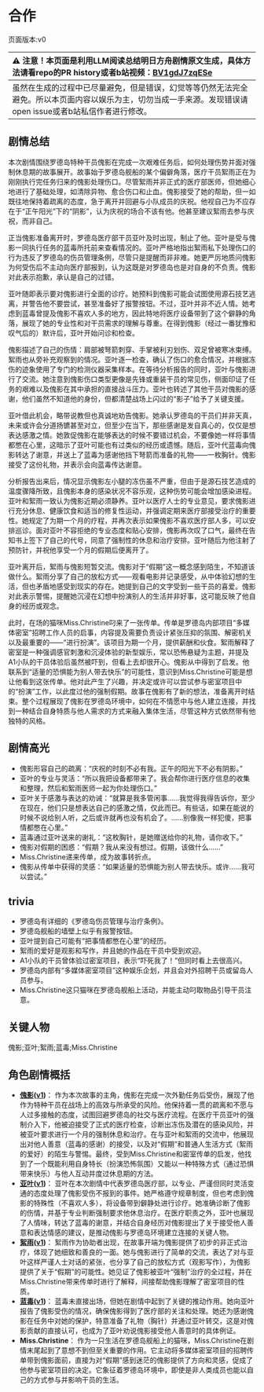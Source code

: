 # 合作
页面版本:v0
 

| :warning: 注意！本页面是利用LLM阅读总结明日方舟剧情原文生成，具体方法请看repo的PR history或者b站视频：[BV1gdJ7zqESe](https://www.bilibili.com/video/BV1gdJ7zqESe/)         |
|:----------------------------|
| 虽然在生成的过程中已尽量避免，但是错误，幻觉等等仍然无法完全避免。所以本页面内容以娱乐为主，切勿当成一手来源。发现错误请open issue或者b站私信作者进行修改。|



## 剧情总结
本次剧情围绕罗德岛特种干员傀影在完成一次艰难任务后，如何处理伤势并面对强制休息期的故事展开。故事始于罗德岛舰船的某个偏僻角落，医疗干员絮雨正在为刚刚执行完任务归来的傀影处理伤口。尽管絮雨并非正式的医疗部医师，但她细心地进行了基础处理，如清除异物、愈合伤口和止血。傀影接受了她的帮助，但一如既往地保持着疏离的态度，急于离开并回避与小队成员的庆祝。他视自己为不应存在于“正午阳光”下的“阴影”，认为庆祝的场合不该有他。他甚至建议絮雨去参与庆祝，而非自己。

正当傀影准备离开时，罗德岛医疗部干员亚叶及时出现，制止了他。亚叶是受与傀影一同执行任务的蓝毒所托前来查看情况的。亚叶严格地指出絮雨私下处理伤口的行为违反了罗德岛的伤员管理条例，尽管只是提醒而非非难。她更严厉地质问傀影为何受伤后不主动向医疗部报到，认为这既是对罗德岛也是对自身的不负责。傀影对此表示抱歉，承认是自己的过错。

亚叶随即表示要对傀影进行全面的诊疗。她预料到傀影可能会试图使用源石技艺逃离，并警告他不要尝试，甚至准备好了报警按钮。不过，亚叶并非不近人情。她考虑到蓝毒曾提及傀影不喜欢人多的地方，因此特地将医疗设备带到了这个僻静的角落，展现了她的专业性和对干员需求的理解与尊重。在得到傀影（经过一番犹豫和叹气后的）默许后，亚叶开始问诊和检查。

傀影描述了自己的伤情：肩部被弩箭刺穿、手掌被利刃划伤、双足曾被寒冰束缚。絮雨也从旁补充观察到的情况。亚叶逐一检查，确认了伤口的愈合情况，并根据冻伤的迹象使用了专门的检测仪器采集样本。在等待分析报告的同时，亚叶与傀影进行了交流。她注意到傀影伤口类型更像是先锋或重装干员的常见伤，侧面印证了任务的艰难以及傀影在其中承担的直接战斗压力。亚叶也转述了其他干员对傀影的感谢，他们虽然不知道他的身份，但都清楚战场上闪过的“影子”给予了关键支援。

亚叶借此机会，略带说教但也真诚地劝告傀影。她承认罗德岛的干员们并非天真，未来或许会分道扬镳甚至对立，但至少在当下，那些感谢是发自真心的，仅仅是想表达感激之情。她敦促傀影在能够表达的时候不要错过机会，不要像她一样将事情都憋在心里，这暗示了亚叶可能也有过类似的经历或遗憾。随后，亚叶代蓝毒向傀影转达了谢意，并送上了蓝毒为感谢他挡下弩箭而准备的礼物——一枚胸针。傀影接受了这份礼物，并表示会向蓝毒传达谢意。

分析报告出来后，情况显示傀影左小腿的冻伤虽不严重，但由于是源石技艺造成的温度骤降所致，且傀影本身的感染状况不容乐观，这种伤势可能会增加感染进程。亚叶和絮雨一致认为傀影近期必须静养。亚叶以医疗人士的专业意见，要求傀影进行充分休息、健康饮食和适当的修复性运动，并强调定期来医疗部接受治疗的重要性。她规定了为期一个月的疗程，并再次表示如果傀影不喜欢医疗部人多，可以安排巡诊。面对亚叶不容拒绝的专业态度和贴心安排，傀影再次叹了口气，最终在告知书上签下了自己的代号，同意了强制性的休息和治疗安排。亚叶随后为他注射了预防针，并祝他享受一个月的假期后便离开了。

亚叶离开后，絮雨与傀影短暂交流。傀影对于“假期”这一概念感到陌生，不知道该做什么。絮雨分享了自己的放松方式——观看电影并记录感受，从中体验幻想的生活，但也矛盾地感受到现实的存在。她提到自己的文字受到一些干员的喜爱。傀影对此表示警惕，提醒她沉浸在幻想中扮演别人的生活并非好事，这可能反映了他自身的经历或观念。

此时，在场的猫咪Miss.Christine叼来了一张传单。传单是罗德岛内部项目“多媒体密室”招聘工作人员的启事，内容提及需要负责设计紧张压抑的氛围、解密机关以及最重要的——“进行扮演”。该项目为期一个月，提供薪酬和伙食。絮雨解释了密室是一种强调感官刺激和沉浸体验的新型娱乐，常以恐怖悬疑为主题，并提及A1小队的干员体验后虽然被吓到，但看上去却很开心。傀影从中得到了启发。他联系到“适量的恐惧能为别人带去快乐”的可能性，意识到Miss.Christine可能是想让他看到这张传单。他对此产生了兴趣，并决定或许可以尝试参与密室项目中的“扮演”工作，以此度过他的强制假期。故事在傀影有了新的想法，准备离开时结束。整个过程展现了傀影在罗德岛环境中，如何在不情愿中与他人建立连接，并找到一种结合自身特质与他人需求的方式来融入集体生活，尽管这种方式依然带有他独特的风格。
## 剧情高光
- 傀影形容自己的疏离：“庆祝的时刻不必有我。正午的阳光下不必有阴影。”
- 亚叶的专业与灵活：“所以我把设备都带来了。我会帮你进行医疗信息的收集和整理，然后和絮雨医师一起为你处理伤口。”
- 亚叶关于感激与表达的劝诫：“就算是我多管闲事......我觉得我得告诉你，至少在现在，他们只是想表达自己的感激之情，仅此而已。有些话，如果在能说的时候不说给别人听，之后或许就再也没有机会了。......别像我一样犯傻，把事情都憋在心里。”
- 蓝毒通过亚叶送来的谢礼：“这枚胸针，是她赠送给你的礼物，请你收下。”
- 傀影对假期的困惑：“假期？我从来没有想过。假期，该做什么......”
- Miss.Christine递来传单，成为故事转折点。
- 傀影从传单中获得的灵感：“如果适量的恐惧能为别人带去快乐。或许......我可以尝试。”
## trivia
- 罗德岛有详细的《罗德岛伤员管理与治疗条例》。
- 罗德岛舰船的墙壁上似乎有报警按钮。
- 亚叶提到自己可能有“把事情都憋在心里”的经历。
- 絮雨的爱好是观影和写作，并且她的作品在干员中受到欢迎。
- A1小队的干员曾体验过密室项目，表示“吓死我了！”但同时看上去很高兴。
- 罗德岛内部有“多媒体密室项目”这种娱乐企划，并且会对外招聘干员或留岛人员参与。
- Miss.Christine这只猫咪在罗德岛舰船上活动，并能主动叼取物品引导干员注意。
## 关键人物
傀影;亚叶;絮雨;蓝毒;Miss.Christine
## 角色剧情概括
-   **[傀影](../char_v3/char_250_phatom.md)([v1](../chars/char_250_phatom.md))**： 作为本次故事的主角，傀影在完成一次外勤任务后受伤，展现了他作为特种干员在战场上的高效与所承受的风险。他保持着一贯的疏离和不愿与人过多接触的态度，试图回避罗德岛的社交与医疗流程。在医疗干员亚叶的强制介入下，他被迫接受了正式的医疗检查，诊断出冻伤及潜在的感染风险，并被亚叶要求进行一个月的强制休息和治疗。在与亚叶和絮雨的交流中，他展现出对他人善意（蓝毒的感谢）的接受，以及对“假期”和普通人生活方式（絮雨的爱好）的陌生与警惕。最终，受到Miss.Christine和密室传单的启发，他找到了一个既能利用自身特长（扮演恐怖氛围）又能以一种特殊方式（通过恐惧带来快乐）与他人互动并度过休息期的方法。
-   **[亚叶](../char_v3/char_345_folnic.md)([v1](../chars/char_345_folnic.md))**： 亚叶在本次剧情中代表罗德岛医疗部，以专业、严谨但同时灵活变通的态度处理了傀影受伤不报到的事件。她严格遵守规章制度，但也考虑到傀影的特殊性（不喜欢人多），将设备带到僻静处进行诊疗。她准确诊断了傀影的伤情，并基于专业判断强制要求他休息治疗。在医疗职责之外，亚叶也展现了人情味，转达了蓝毒的谢意，并结合自身经历对傀影提出了关于接受他人善意和表达情感的建议，是推动傀影与罗德岛环境建立连接的关键人物。
-   **[絮雨](../char_v3/char_436_whispr.md)([v1](../chars/char_436_whispr.md))**： 絮雨作为协助者出现，在故事开端为傀影提供了初步的非正式治疗，体现了她细致和善良的一面。她与傀影进行了简单的交流，表达了对与亚叶这样严谨人士对话的紧张，也分享了自己的放松方式（观影写作），为傀影提供了关于“假期”的可能性。她见证了傀影被亚叶“强制”治疗的全过程，并在Miss.Christine带来传单时进行了解释，间接帮助傀影理解了密室项目的性质。
-   **[蓝毒](../char_v3/char_129_bluep.md)([v1](../chars/char_129_bluep.md))**： 蓝毒未直接出场，但她在剧情中起到了关键的推动作用。她向亚叶报告了傀影受伤的情况，确保傀影得到了医疗部的关注和处理。她还为感谢傀影在任务中对她的保护，特意准备了礼物（胸针）并通过亚叶转交，这是对傀影贡献的直接认可，也成为了亚叶劝说傀影接受他人善意时的具体例证。
-   **Miss.Christine**： 作为一只生活在罗德岛舰船上的猫咪，Miss.Christine在剧情末尾起到了意想不到但至关重要的作用。它主动将多媒体密室项目的招聘传单带到傀影面前，直接为对“假期”感到迷茫的傀影提供了方向和灵感，促成了他参与密室项目的决定。它象征着罗德岛环境中，即使是非人类成员也能以自己的方式参与并影响干员的生活。